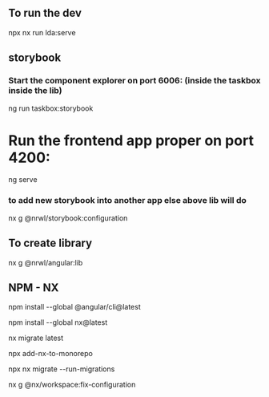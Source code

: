 ## To run the dev
npx nx run lda:serve

## storybook

### Start the component explorer on port 6006: (inside the taskbox inside the lib)
ng run taskbox:storybook

# Run the frontend app proper on port 4200:
ng serve

### to add new storybook into another app else above lib will do
nx g @nrwl/storybook:configuration

## To create library
nx g @nrwl/angular:lib <lib-name>


## NPM - NX
npm install --global @angular/cli@latest

npm install --global nx@latest

nx migrate latest

npx add-nx-to-monorepo

npx nx migrate --run-migrations

nx g @nx/workspace:fix-configuration
